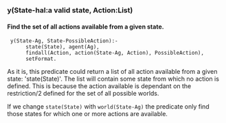 ### y(State-hal:a valid state, Action:List)
#### Find the set of all actions available from a given state.
```
 y(State-Ag, State-PossibleAction):-
      state(State), agent(Ag),
      findall(Action, action(State-Ag, Action), PossibleAction),
      setFormat.
```

As it is, this predicate could return a list of all action available
from a given state: 'state(State)'. The list will contain some state
from which no action is defined. This is because the action available
is dependant on the restriction/2 defined for the set of all possible
worlds.

If we change `state(State)` with `world(State-Ag)` the predicate only
find those states for which one or more actions are available.
